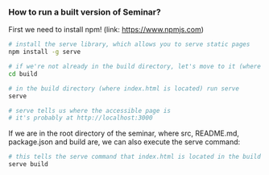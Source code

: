 ### How to run a built version of Seminar?

First we need to install npm! (link: https://www.npmjs.com)

```bash
# install the serve library, which allows you to serve static pages
npm install -g serve

# if we're not already in the build directory, let's move to it (where we have index.html)
cd build

# in the build directory (where index.html is located) run serve
serve

# serve tells us where the accessible page is
# it's probably at http://localhost:3000
```

If we are in the root directory of the seminar, where src, README.md, package.json and build are, we can also execute the serve command:

```bash
# this tells the serve command that index.html is located in the build directory
serve build
```